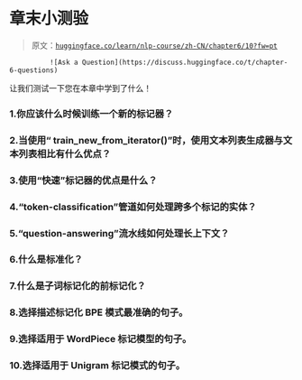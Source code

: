 # 章末小测验

> 原文：[`huggingface.co/learn/nlp-course/zh-CN/chapter6/10?fw=pt`](https://huggingface.co/learn/nlp-course/zh-CN/chapter6/10?fw=pt)

              ![Ask a Question](https://discuss.huggingface.co/t/chapter-6-questions)

让我们测试一下您在本章中学到了什么！

### 1.你应该什么时候训练一个新的标记器？

### 2.当使用“ train_new_from_iterator()”时，使用文本列表生成器与文本列表相比有什么优点？

### 3.使用“快速”标记器的优点是什么？

### 4.“token-classification”管道如何处理跨多个标记的实体？

### 5.“question-answering”流水线如何处理长上下文？

### 6.什么是标准化？

### 7.什么是子词标记化的前标记化？

### 8.选择描述标记化 BPE 模式最准确的句子。

### 9.选择适用于 WordPiece 标记模型的句子。

### 10.选择适用于 Unigram 标记模式的句子。